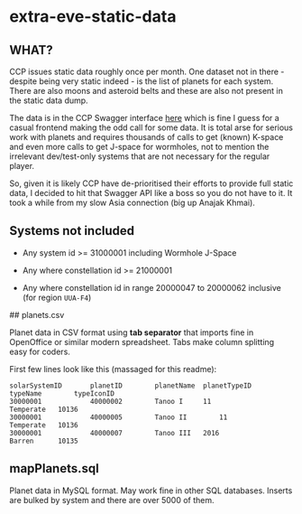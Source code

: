 # extra-eve-static-data

## WHAT?

CCP issues static data roughly once per month. One dataset not in there - despite being very static indeed - is the list of planets for each system. There are also moons and asteroid belts and these are also not present in the static data dump.

The data is in the CCP Swagger interface [here](https://esi.evetech.net/ui/?version=latest#) which is fine I guess for a casual frontend making the odd call for some data. It is total arse for serious work with planets and requires thousands of calls to get (known) K-space and even more calls to get J-space for wormholes, not to mention the irrelevant dev/test-only systems that are not necessary for the regular player.

So, given it is likely CCP have de-prioritised their efforts to provide full static data, I decided to hit that Swagger API like a boss so you do not have to it. It took a while from my slow Asia connection (big up Anajak Khmai).

## Systems not included

* Any system id >= 31000001 including Wormhole J-Space

* Any where constellation id >= 21000001

* Any where constellation id in range 20000047 to 20000062 inclusive (for region `UUA-F4`)

## planets.csv

Planet data in CSV format using **tab separator** that imports fine in OpenOffice or similar modern spreadsheet. Tabs make column splitting easy for coders.

First few lines look like this (massaged for this readme):

```
solarSystemID		planetID		planetName	planetTypeID		typeName		typeIconID
30000001			40000002		Tanoo I		11				Temperate	10136
30000001			40000005		Tanoo II		11				Temperate	10136
30000001			40000007		Tanoo III	2016				Barren		10135
```

## mapPlanets.sql

Planet data in MySQL format. May work fine in other SQL databases. Inserts are bulked by system and there are over 5000 of them.